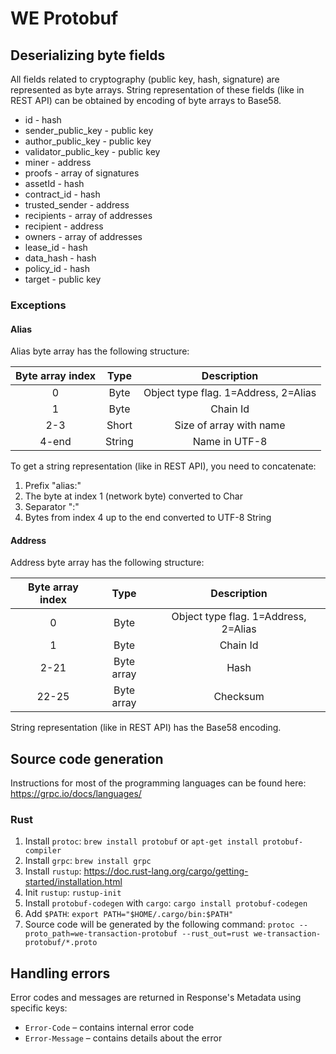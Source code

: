 # WE Protobuf

## Deserializing byte fields

All fields related to cryptography (public key, hash, signature) are represented as byte arrays.
String representation of these fields (like in REST API) can be obtained by encoding of byte arrays to Base58.

* id - hash
* sender_public_key - public key
* author_public_key - public key
* validator_public_key - public key
* miner - address
* proofs - array of signatures
* assetId - hash
* contract_id - hash
* trusted_sender - address
* recipients - array of addresses
* recipient - address
* owners - array of addresses
* lease_id - hash
* data_hash - hash
* policy_id - hash
* target - public key

### Exceptions

#### Alias
Alias byte array has the following structure:

| Byte array index |  Type  |              Description             |
|:----------------:|:------:|:------------------------------------:|
|         0        |  Byte  | Object type flag. 1=Address, 2=Alias |
|         1        |  Byte  |               Chain Id               |
|        2-3       |  Short |        Size of array with name       |
|       4-end      | String |             Name in UTF-8            |

To get a string representation (like in REST API), you need to concatenate:
1. Prefix "alias:"
2. The byte at index 1 (network byte) converted to Char
3. Separator ":"
4. Bytes from index 4 up to the end converted to UTF-8 String

#### Address
Address byte array has the following structure:

| Byte array index |    Type    |              Description             |
|:----------------:|:----------:|:------------------------------------:|
|         0        |    Byte    | Object type flag. 1=Address, 2=Alias |
|         1        |    Byte    |               Chain Id               |
|       2-21       | Byte array |                 Hash                 |
|       22-25      | Byte array |               Checksum               |

String representation (like in REST API) has the Base58 encoding.

## Source code generation

Instructions for most of the programming languages can be found here: https://grpc.io/docs/languages/

### Rust
1. Install `protoc`: `brew install protobuf` or `apt-get install protobuf-compiler`
2. Install `grpc`: `brew install grpc` 
3. Install `rustup`: https://doc.rust-lang.org/cargo/getting-started/installation.html
4. Init `rustup`: `rustup-init`
5. Install `protobuf-codegen` with `cargo`: `cargo install protobuf-codegen`
6. Add `$PATH`: `export PATH="$HOME/.cargo/bin:$PATH"`
7. Source code will be generated by the following command: `protoc --proto_path=we-transaction-protobuf --rust_out=rust we-transaction-protobuf/*.proto`

## Handling errors

Error codes and messages are returned in Response's Metadata using specific keys:
* `Error-Code` – contains internal error code
* `Error-Message` – contains details about the error